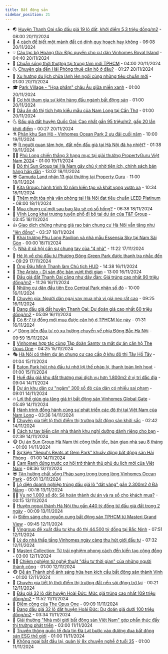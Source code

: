 ```yaml
---
title: Bất động sản
sidebar_position: 21
---
```


<!-- dantri-bat-dong-san:START -->
- 🌏 [Huyện Thanh Oai sắp đấu giá 19 lô đất, khởi điểm 5,3 triệu đồng/m2](https://dantri.com.vn/bat-dong-san/huyen-thanh-oai-sap-dau-gia-19-lo-dat-khoi-diem-53-trieu-dongm2-20241120143943990.htm) - 08:00 20/11/2024
- 👹 [4 cách để biết một mảnh đất có dính quy hoạch hay không](https://dantri.com.vn/bat-dong-san/4-cach-de-biet-mot-manh-dat-co-dinh-quy-hoach-hay-khong-20241120110948912.htm) - 06:08 20/11/2024
- 💡 [Câu lạc bộ Hoàng Gia: Đặc quyền cho cư dân Vinhomes Royal Island](https://dantri.com.vn/bat-dong-san/cau-lac-bo-hoang-gia-dac-quyen-cho-cu-dan-vinhomes-royal-island-20241120110720456.htm) - 04:40 20/11/2024
- 🌋 [Chuẩn sống thời thượng tại trung tâm mới TPHCM](https://dantri.com.vn/bat-dong-san/chuan-song-thoi-thuong-tai-trung-tam-moi-tphcm-20241120102907300.htm) - 04:00 20/11/2024
- 🌜 [Chuyên gia đến Hải Phòng thuê căn hộ ở đâu?](https://dantri.com.vn/bat-dong-san/chuyen-gia-den-hai-phong-thue-can-ho-o-dau-20241120082053836.htm) - 01:27 20/11/2024
- 💃 [Xu hướng du lịch chữa lành lên ngôi cùng những tiêu chuẩn mới](https://dantri.com.vn/bat-dong-san/xu-huong-du-lich-chua-lanh-len-ngoi-cung-nhung-tieu-chuan-moi-20241119232945205.htm) - 01:00 20/11/2024
- 🎓 [Park Village - &quot;Họa phẩm&quot; châu Âu giữa miền xanh](https://dantri.com.vn/bat-dong-san/park-village-hoa-pham-chau-au-giua-mien-xanh-20241119234054126.htm) - 01:00 20/11/2024
- 🌝 [Cơ hội tham gia sự kiện hàng đầu ngành bất động sản](https://dantri.com.vn/bat-dong-san/co-hoi-tham-gia-su-kien-hang-dau-nganh-bat-dong-san-20241119231458488.htm) - 01:00 20/11/2024
- 🧐 [Dấu ấn đô thị tích hợp kiểu mẫu của Nam Long tại Cần Thơ](https://dantri.com.vn/bat-dong-san/dau-an-do-thi-tich-hop-kieu-mau-cua-nam-long-tai-can-tho-20241119233446983.htm) - 01:00 20/11/2024
- 🌜 [Đấu giá đất huyện Quốc Oai: Cao nhất gần 95 triệu/m2, gấp 20 lần khởi điểm](https://dantri.com.vn/bat-dong-san/dau-gia-dat-huyen-quoc-oai-cao-nhat-gan-95-trieum2-gap-20-lan-khoi-diem-20241120023600970.htm) - 00:27 20/11/2024
- ⚗️ [Phân khu San Hô - Vinhomes Ocean Park 2 ưu đãi cuối năm](https://dantri.com.vn/bat-dong-san/phan-khu-san-ho-vinhomes-ocean-park-2-uu-dai-cuoi-nam-20241119162536120.htm) - 10:00 19/11/2024
- 😎 [Ít người quan tâm hơn, đất nền đấu giá tại Hà Nội đã hạ nhiệt?](https://dantri.com.vn/bat-dong-san/it-nguoi-quan-tam-hon-dat-nen-dau-gia-tai-ha-noi-da-ha-nhiet-20241119022919803.htm) - 01:38 19/11/2024
- 🧑‍🏫 [Phú Long chiến thắng 3 hạng mục tại giải thưởng PropertyGuru Việt Nam 2024](https://dantri.com.vn/bat-dong-san/phu-long-chien-thang-3-hang-muc-tai-giai-thuong-propertyguru-viet-nam-2024-20241118221533605.htm) - 01:00 19/11/2024
- 💪 [Đô thị Sun Group tại Hà Nam gây chú ý nhờ tiện ích, chính sách bán hàng hấp dẫn](https://dantri.com.vn/bat-dong-san/do-thi-sun-group-tai-ha-nam-gay-chu-y-nho-tien-ich-chinh-sach-ban-hang-hap-dan-20241118194031935.htm) - 13:02 18/11/2024
- 😎 [Gamuda Land nhận 13 giải thưởng tại Property Guru](https://dantri.com.vn/bat-dong-san/gamuda-land-nhan-13-giai-thuong-tai-property-guru-20241118171511248.htm) - 11:00 18/11/2024
- 🧠 [Kita Group: hành trình 10 năm kiến tạo và khát vọng vươn xa](https://dantri.com.vn/bat-dong-san/kita-group-hanh-trinh-10-nam-kien-tao-va-khat-vong-vuon-xa-20241118165541853.htm) - 10:34 18/11/2024
- 🧰 [Thêm một tòa nhà văn phòng tại Hà Nội đạt tiêu chuẩn LEED Platinum](https://dantri.com.vn/bat-dong-san/them-mot-toa-nha-van-phong-tai-ha-noi-dat-tieu-chuan-leed-platinum-20241118143046741.htm) - 08:00 18/11/2024
- 🤩 [Mua chung cư mới sau bao lâu sẽ có sổ hồng?](https://dantri.com.vn/bat-dong-san/mua-chung-cu-moi-sau-bao-lau-se-co-so-hong-20241118115126438.htm) - 06:38 18/11/2024
- 🦆 [Vĩnh Long khai trương tuyến phố đi bộ tại dự án của T&amp;T Group](https://dantri.com.vn/bat-dong-san/vinh-long-khai-truong-tuyen-pho-di-bo-tai-du-an-cua-tt-group-20241118102725015.htm) - 03:45 18/11/2024
- 👍 [Giao dịch chững nhưng giá rao bán chung cư Hà Nội vẫn tăng như &quot;lên đồng&quot;](https://dantri.com.vn/bat-dong-san/giao-dich-chung-nhung-gia-rao-ban-chung-cu-ha-noi-van-tang-nhu-len-dong-20241118023451755.htm) - 03:37 18/11/2024
- 🙉 [Khai trương Phu Long Pavilion và nhà mẫu Essensia Sky tại Nam Sài Gòn](https://dantri.com.vn/bat-dong-san/khai-truong-phu-long-pavilion-va-nha-mau-essensia-sky-tai-nam-sai-gon-20241117214855567.htm) - 00:00 18/11/2024
- 🌜 [Nhà ở xã hội cần sự chung tay của &quot;4 nhà&quot;](https://dantri.com.vn/bat-dong-san/nha-o-xa-hoi-can-su-chung-tay-cua-4-nha-20241117142459804.htm) - 11:22 17/11/2024
- 🌋 [Hé lộ về chủ đầu tư Phương Đông Green Park được thanh tra nhắc đến](https://dantri.com.vn/bat-dong-san/he-lo-ve-chu-dau-tu-phuong-dong-green-park-duoc-thanh-tra-nhac-den-20241117150530621.htm) - 09:29 17/11/2024
- 🥰 [Ông Đậu Minh Thanh làm Chủ tịch HUD](https://dantri.com.vn/bat-dong-san/ong-dau-minh-thanh-lam-chu-tich-hud-20241116193450357.htm) - 14:38 16/11/2024
- 💯 [The Aristo - Di sản độc bản vượt thời gian](https://dantri.com.vn/bat-dong-san/the-aristo-di-san-doc-ban-vuot-thoi-gian-20241116192442227.htm) - 13:00 16/11/2024
- 🤩 [Đấu giá đất Thanh Oai căng như dây đàn: Giá trúng cao nhất 90 triệu đồng/m2](https://dantri.com.vn/bat-dong-san/dau-gia-dat-thanh-oai-cang-nhu-day-dan-gia-trung-cao-nhat-90-trieu-dongm2-20241116182139215.htm) - 11:26 16/11/2024
- 💄 [Những cư dân đầu tiên Eco Central Park nhận sổ đỏ](https://dantri.com.vn/bat-dong-san/nhung-cu-dan-dau-tien-eco-central-park-nhan-so-do-20241116165637343.htm) - 10:00 16/11/2024
- 🦍 [Chuyên gia: Người dân ngại vay mua nhà vì giá neo rất cao](https://dantri.com.vn/bat-dong-san/chuyen-gia-nguoi-dan-ngai-vay-mua-nha-vi-gia-neo-rat-cao-20241116154515934.htm) - 09:25 16/11/2024
- 🎡 [Đang đấu giá đất huyện Thanh Oai: Dự đoán giá cao nhất 60 triệu đồng/m2](https://dantri.com.vn/bat-dong-san/dang-dau-gia-dat-huyen-thanh-oai-du-doan-gia-cao-nhat-60-trieu-dongm2-20241116120540258.htm) - 05:09 16/11/2024
- 🐎 [Có 6-7 tỷ đồng mới mua được căn hộ ở TPHCM lúc này](https://dantri.com.vn/bat-dong-san/co-6-7-ty-dong-moi-mua-duoc-can-ho-o-tphcm-luc-nay-20241116075129891.htm) - 01:31 16/11/2024
- 🪄 [Dòng tiền đầu tư có xu hướng chuyển về phía Đông Bắc Hà Nội](https://dantri.com.vn/bat-dong-san/dong-tien-dau-tu-co-xu-huong-chuyen-ve-phia-dong-bac-ha-noi-20241115164527180.htm) - 09:59 15/11/2024
- 💼 [Vinhomes hợp tác cùng Tập đoàn Samty ra mắt dự án căn hộ The Opus One](https://dantri.com.vn/bat-dong-san/vinhomes-hop-tac-cung-tap-doan-samty-ra-mat-du-an-can-ho-the-opus-one-20241115105331530.htm) - 04:25 15/11/2024
- 🎭 [Hà Nội có thêm dự án chung cư cao cấp ở khu đô thị Tây Hồ Tây](https://dantri.com.vn/bat-dong-san/ha-noi-co-them-du-an-chung-cu-cao-cap-o-khu-do-thi-tay-ho-tay-20241115011737024.htm) - 01:04 15/11/2024
- 🐻 [Eaton Park hút nhà đầu tư nhờ lợi thế pháp lý, thanh toán linh hoạt](https://dantri.com.vn/bat-dong-san/eaton-park-hut-nha-dau-tu-nho-loi-the-phap-ly-thanh-toan-linh-hoat-20241114162015545.htm) - 01:00 15/11/2024
- 💃 [Huế đấu giá khu đất thương mại dịch vụ hơn 1.800m2 ở vị trí đắc địa](https://dantri.com.vn/bat-dong-san/hue-dau-gia-khu-dat-thuong-mai-dich-vu-hon-1800m2-o-vi-tri-dac-dia-20241113160939773.htm) - 09:04 14/11/2024
- 🦣 [Dự án khu dân cư &quot;ngâm&quot; 300 sổ đỏ của dân có nhiều sai phạm](https://dantri.com.vn/bat-dong-san/du-an-khu-dan-cu-ngam-300-so-do-cua-dan-co-nhieu-sai-pham-20241112110828326.htm) - 09:01 14/11/2024
- 🔥 [Lợi thế giúp gia tăng giá trị bất động sản Vinhomes Global Gate](https://dantri.com.vn/bat-dong-san/loi-the-giup-gia-tang-gia-tri-bat-dong-san-vinhomes-global-gate-20241114123842250.htm) - 05:49 14/11/2024
- 🤩 [Hành trình đồng hành cùng sự phát triển các đô thị tại Việt Nam của Nam Long](https://dantri.com.vn/bat-dong-san/hanh-trinh-dong-hanh-cung-su-phat-trien-cac-do-thi-tai-viet-nam-cua-nam-long-20241114103303550.htm) - 03:36 14/11/2024
- 🥳 [Chuyên gia tiết lộ thời điểm thị trường bất động sản khởi sắc](https://dantri.com.vn/bat-dong-san/chuyen-gia-tiet-lo-thoi-diem-thi-truong-bat-dong-san-khoi-sac-20241113163236022.htm) - 02:42 14/11/2024
- 🤗 [Cách tự tay biến căn nhà thành khu nghỉ dưỡng dành riêng cho bạn](https://dantri.com.vn/bat-dong-san/cach-tu-tay-bien-can-nha-thanh-khu-nghi-duong-danh-rieng-cho-ban-20241114074704075.htm) - 02:39 14/11/2024
- 🐵 [Dự án Sun Group Hà Nam thi công thần tốc, bàn giao nhà sau 8 tháng](https://dantri.com.vn/bat-dong-san/du-an-sun-group-ha-nam-thi-cong-than-toc-ban-giao-nha-sau-8-thang-20241113232719263.htm) - 01:00 14/11/2024
- 🤖 [Sự kiện &quot;Seoul&#39;s Beats at Gem Park&quot; khuấy động bất động sản Hải Phòng](https://dantri.com.vn/bat-dong-san/su-kien-seouls-beats-at-gem-park-khuay-dong-bat-dong-san-hai-phong-20241113180457146.htm) - 01:00 14/11/2024
- 👺 [Cam Ranh đứng trước cơ hội trở thành thủ phủ du lịch mới của Việt Nam](https://dantri.com.vn/bat-dong-san/cam-ranh-dung-truoc-co-hoi-tro-thanh-thu-phu-du-lich-moi-cua-viet-nam-20241113152409664.htm) - 08:36 13/11/2024
- 😎 [Tận hưởng chất sống Pháp sang trọng trong lòng Vinhomes Ocean Park](https://dantri.com.vn/bat-dong-san/tan-huong-chat-song-phap-sang-trong-trong-long-vinhomes-ocean-park-20241113115639221.htm) - 05:01 13/11/2024
- 🤠 [Lộ diện doanh nghiệp trúng đấu giá lô &quot;đất vàng&quot; gần 2.300m2 ở Đà Nẵng](https://dantri.com.vn/bat-dong-san/lo-dien-doanh-nghiep-trung-dau-gia-lo-dat-vang-gan-2300m2-o-da-nang-20241112160817835.htm) - 00:18 13/11/2024
- 👨‍🏫 [Vụ nợ 1.000 sổ đỏ: Sẽ hoàn thành dự án và ra sổ cho khách mua?](https://dantri.com.vn/bat-dong-san/vu-no-1000-so-do-se-hoan-thanh-du-an-va-ra-so-cho-khach-mua-20241108162745655.htm) - 00:15 13/11/2024
- 🧰 [Huyện ngoại thành Hà Nội thu gần 440 tỷ đồng từ đấu giá đất trong 2 ngày](https://dantri.com.vn/bat-dong-san/huyen-ngoai-thanh-ha-noi-thu-gan-440-ty-dong-tu-dau-gia-dat-trong-2-ngay-20241113010057138.htm) - 00:09 13/11/2024
- 👍 [Điểm sáng cho nguồn cung bất động sản TPHCM từ Masteri Grand View](https://dantri.com.vn/bat-dong-san/diem-sang-cho-nguon-cung-bat-dong-san-tphcm-tu-masteri-grand-view-20241112163249999.htm) - 09:45 12/11/2024
- 🌈 [Vingroup đề xuất đầu tư khu đô thị 44.500 tỷ đồng tại Bắc Ninh](https://dantri.com.vn/bat-dong-san/vingroup-de-xuat-dau-tu-khu-do-thi-44500-ty-dong-tai-bac-ninh-20241112141529115.htm) - 07:51 12/11/2024
- 🐲 [Lý do nhà thấp tầng Vinhomes ngày càng thu hút giới đầu tư](https://dantri.com.vn/bat-dong-san/ly-do-nha-thap-tang-vinhomes-ngay-cang-thu-hut-gioi-dau-tu-20241112140227709.htm) - 07:32 12/11/2024
- 💄 [Masteri Collection: Từ trải nghiệm phong cách đến kiến tạo cộng đồng](https://dantri.com.vn/bat-dong-san/masteri-collection-tu-trai-nghiem-phong-cach-den-kien-tao-cong-dong-20241111154624281.htm) - 03:00 12/11/2024
- 👨‍🏫 [Chiêm nghiệm từ nghệ thuật &quot;đầu tư thời gian&quot; của những người thành công](https://dantri.com.vn/bat-dong-san/chiem-nghiem-tu-nghe-thuat-dau-tu-thoi-gian-cua-nhung-nguoi-thanh-cong-20241111105833911.htm) - 01:00 12/11/2024
- 🐵 [Đề án Thành phố ánh sáng hứa hẹn kích cầu bất động sản thành Vinh](https://dantri.com.vn/bat-dong-san/de-an-thanh-pho-anh-sang-hua-hen-kich-cau-bat-dong-san-thanh-vinh-20241111150900909.htm) - 01:00 12/11/2024
- 🎉 [Chuyên gia tiết lộ thời điểm thị trường đất nền sôi động trở lại](https://dantri.com.vn/bat-dong-san/chuyen-gia-tiet-lo-thoi-diem-thi-truong-dat-nen-soi-dong-tro-lai-20241112023516231.htm) - 00:21 12/11/2024
- 💫 [Đấu giá 32 lô đất huyện Hoài Đức: Mức giá trúng cao nhất 109 triệu đồng/m2](https://dantri.com.vn/bat-dong-san/dau-gia-32-lo-dat-huyen-hoai-duc-muc-gia-trung-cao-nhat-109-trieu-dongm2-20241111180200342.htm) - 11:52 11/11/2024
- 🦄 [Điểm cộng của The Opus One](https://dantri.com.vn/bat-dong-san/diem-cong-cua-the-opus-one-20241111153351316.htm) - 09:09 11/11/2024
- 🌮 [Đang đấu giá 32 lô đất huyện Hoài Đức: Dự đoán giá dưới 100 triệu đồng/m2](https://dantri.com.vn/bat-dong-san/dang-dau-gia-32-lo-dat-huyen-hoai-duc-du-doan-gia-duoi-100-trieu-dongm2-20241111101252084.htm) - 03:34 11/11/2024
- 💯 [Giải thưởng &quot;Nhà môi giới bất động sản Việt Nam&quot; góp phần thúc đẩy thị trường phát triển](https://dantri.com.vn/bat-dong-san/giai-thuong-nha-moi-gioi-bat-dong-san-viet-nam-gop-phan-thuc-day-thi-truong-phat-trien-20241111094113125.htm) - 03:00 11/11/2024
- 🌊 [Truyền thông quốc tế đưa tin Đà Lạt bước vào đường đua bất động sản ESG thế giới](https://dantri.com.vn/bat-dong-san/truyen-thong-quoc-te-dua-tin-da-lat-buoc-vao-duong-dua-bat-dong-san-esg-the-gioi-20241110112544539.htm) - 01:00 11/11/2024
- 🤖 [Không ngại bắt đầu lại, quản lý 8x chuyển nghề ở tuổi 35](https://dantri.com.vn/bat-dong-san/khong-ngai-bat-dau-lai-quan-ly-8x-chuyen-nghe-o-tuoi-35-20241108160215865.htm) - 01:00 11/11/2024<!-- dantri-bat-dong-san:END -->
